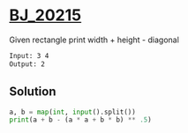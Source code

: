 # [BJ_20215](https://acmicpc.net/problem/20215)

Given rectangle print width + height - diagonal

```txt
Input: 3 4
Output: 2
```

## Solution

```py
a, b = map(int, input().split())
print(a + b - (a * a + b * b) ** .5)
```
